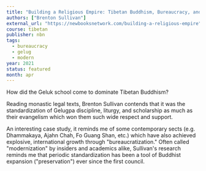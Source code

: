 ```yaml
---
title: "Building a Religious Empire: Tibetan Buddhism, Bureaucracy, and the Rise of the Gelukpa"
authors: ["Brenton Sullivan"]
external_url: "https://newbooksnetwork.com/building-a-religious-empire"
course: tibetan
publisher: nbn
tags:
  - bureaucracy
  - gelug
  - modern
year: 2021
status: featured
month: apr
---
```


How did the Geluk school come to dominate Tibetan Buddhism?

Reading monastic legal texts, Brenton Sullivan contends that it was the standardization of Gelugpa discipline, liturgy, and scholarship as much as their evangelism which won them such wide respect and support.

An interesting case study, it reminds me of some contemporary sects (e.g. Dhammakaya, Ajahn Chah, Fo Guang Shan, etc.) which have also achieved explosive, international growth through "bureaucratization."
Often called "modernization" by insiders and academics alike, Sullivan's research reminds me that periodic standardization has been a tool of Buddhist expansion ("preservation") ever since the first council.

